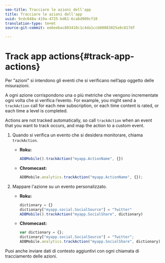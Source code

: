 ```yaml
---
seo-title: Tracciare le azioni dell'app
title: Tracciare le azioni dell'app
uuid: 9cdc048a-419a-4725-bd61-6ca6d909cf10
translation-type: tm+mt
source-git-commit: ee6eebac803410c1c4da1ccb80083025a9c817df

---
```



# Track app actions{#track-app-actions}

Per "azioni" si intendono gli eventi che si verificano nell’app oggetto delle misurazioni.

A ogni azione corrispondono una o più metriche che vengono incrementate ogni volta che si verifica l’evento. For example, you might send a `trackAction` call for each new subscription, or each time content is rated, or each time a level is completed.

Actions are not tracked automatically, so call `trackAction` when an event that you want to track occurs, and map the action to a custom event.

1. Quando si verifica un evento che si desidera monitorare, chiama `trackAction`.

   * **Roku:**

      ```js
      ADBMobile().trackAction("myapp.ActionName", {})
      ```

   * **Chromecast:**

      ```js
      ADBMobile.analytics.trackAction("myapp.ActionName", {});
      ```

1. Mappare l'azione su un evento personalizzato.

   * **Roku:**

      ```js
      dictionary = {} 
      dictionary["myapp.social.SocialSource"] = "Twitter"  
      ADBMobile().trackAction("myapp.SocialShare", dictionary)
      ```

   * **Chromecast:**

      ```js
      var dictionary = {}; 
      dictionary["myapp.social.SocialSource"] = "Twitter"; 
      ADBMobile.analytics.trackAction("myapp.SocialShare", dictionary);
      ```

Puoi anche inviare dati di contesto aggiuntivi con ogni chiamata di tracciamento delle azioni.


